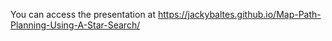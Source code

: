 You can access the presentation at https://jackybaltes.github.io/Map-Path-Planning-Using-A-Star-Search/